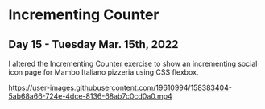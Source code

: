 # Incrementing Counter
## Day 15 - Tuesday Mar. 15th, 2022
I altered the Incrementing Counter exercise to show an incrementing social icon page for Mambo Italiano pizzeria using CSS flexbox.

https://user-images.githubusercontent.com/19610994/158383404-5ab68a66-724e-4dce-8136-68ab7c0cd0a0.mp4


